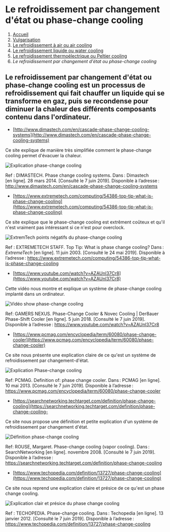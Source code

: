 <h1>Le refroidissement par changement d'état ou phase-change cooling </h1>

1. [Accueil](index.md)
1. [Vulgarisation](vulgarisation.md)
1. [Le refroidissement à air ou air cooling](aircooling.md)
1. [Le refroidissement liquide ou water cooling](watercooling.md)
1. [Le refroidissement thermoélectrique ou Peltier cooling](peltiercooling.md)
1. *Le refroidissement par changement d'état ou phase-change cooling*




<h2> Le refroidissement par changement d'état ou phase-change cooling est un processus de refroidissement qui fait chauffer un liquide qui se transforme en gaz, puis se recondense pour diminuer la chaleur des différents composants contenu dans l'ordinateur.</h2>




- [http://www.dimastech.com/en/cascade-phase-change-cooling-systems](http://www.dimastech.com/en/cascade-phase-change-cooling-systems)

Ce site explique de manière très simplifiée comment le phase-change cooling permet d'évacuer la chaleur.

![Explication phase-change cooling](/image/phasechangeclexplication.png)

Ref : DIMASTECH. Phase change cooling systems. Dans : Dimastech [en ligne]. 28 mars 2014. [Consulté le 7 juin 2019]. Disponible à l’adresse : http://www.dimastech.com/en/cascade-phase-change-cooling-systems




- [https://www.extremetech.com/computing/54386-top-tip-what-is-phase-change-cooling](https://www.extremetech.com/computing/54386-top-tip-what-is-phase-change-cooling)

Ce site explique que le phase-change cooling est extrêment coûteux et qu'il n'est vraiment pas intéressant si ce n'est pour overclock.

![ExtremTech points négatifs du phase-change cooling](/image/extremtechphch.png)

Ref : EXTREMETECH STAFF. Top Tip: What is phase change cooling? Dans : *ExtremeTech* [en ligne]. 11 juin 2003. [Consulté le 24 mai 2019]. Disponible à l’adresse : https://www.extremetech.com/computing/54386-top-tip-what-is-phase-change-cooling




- [https://www.youtube.com/watch?v=AZAUnl37Cr8](https://www.youtube.com/watch?v=AZAUnl37Cr8)

 Cette vidéo nous montre et explique un système de phase-change cooling implanté dans un ordinateur.

![Vidéo show phase-change cooling](/image/ytphasechange.png)

Ref: GAMERS NEXUS. Phase-Change Cooler & Novec Cooling | Der8auer Phase-Shift Cooler [en ligne]. 5 juin 2018. [Consulté le 7 juin 2019]. Disponible à l’adresse : https://www.youtube.com/watch?v=AZAUnl37Cr8




- [https://www.pcmag.com/encyclopedia/term/60080/phase-change-cooler](https://www.pcmag.com/encyclopedia/term/60080/phase-change-cooler)

Ce site nous présente une explication claire de ce qu'est un système de refroidissement par changement-d'état.

![Explication Phase-change cooling](/image/explicationphcl.png)

Ref: PCMAG. Definition of: phase change cooler. Dans : PCMAG [en ligne]. 10 mai 2013. [Consulté le 7 juin 2019]. Disponible à l’adresse : https://www.pcmag.com/encyclopedia/term/60080/phase-change-cooler




- [https://searchnetworking.techtarget.com/definition/phase-change-cooling](https://searchnetworking.techtarget.com/definition/phase-change-cooling-

Ce site nous propose une définition et petite explication d'un système de refroidissement par changement d'état.

![Définition phase-change cooling](/image/defphasechangecl.png)

Ref: ROUSE, Margaret. Phase-change cooling (vapor cooling). Dans : SearchNetworking [en ligne]. novembre 2008. [Consulté le 7 juin 2019]. Disponible à l’adresse : https://searchnetworking.techtarget.com/definition/phase-change-cooling




- [https://www.techopedia.com/definition/13727/phase-change-cooling](https://www.techopedia.com/definition/13727/phase-change-cooling)

Ce site nous reprend une explication claire et présice de ce qu'est un phase change cooling.

![Explication clair et présice du phase change cooling](/image/phasechangecoolingtech.png)

Ref : TECHOPEDIA. Phase-change cooling. Dans : Techopedia [en ligne]. 13 janvier 2012. [Consulté le 7 juin 2019]. Disponible à l’adresse : https://www.techopedia.com/definition/13727/phase-change-cooling





